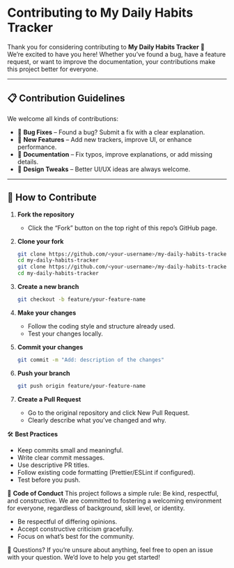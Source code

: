 # Contributing to My Daily Habits Tracker

Thank you for considering contributing to **My Daily Habits Tracker** 🌸  
We’re excited to have you here! Whether you’ve found a bug, have a feature request, or want to improve the documentation, your contributions make this project better for everyone.

---

## 📋 Contribution Guidelines

We welcome all kinds of contributions:

- 🐞 **Bug Fixes** – Found a bug? Submit a fix with a clear explanation.
- 🌟 **New Features** – Add new trackers, improve UI, or enhance performance.
- 📖 **Documentation** – Fix typos, improve explanations, or add missing details.
- 🎨 **Design Tweaks** – Better UI/UX ideas are always welcome.

---

## 🚀 How to Contribute

1. **Fork the repository**
   - Click the “Fork” button on the top right of this repo’s GitHub page.

2. **Clone your fork**
   ```bash
   git clone https://github.com/<your-username>/my-daily-habits-tracker.git
   cd my-daily-habits-tracker
   git clone https://github.com/<your-username>/my-daily-habits-tracker.git
   cd my-daily-habits-tracker
   ```
3. **Create a new branch**
   ```bash
   git checkout -b feature/your-feature-name
   ```
4. **Make your changes**
   -    Follow the coding style and structure already used.
   -    Test your changes locally.
5. **Commit your changes**
   ```bash
   git commit -m "Add: description of the changes"
   ```
6. **Push your branch**
   ```bash
   git push origin feature/your-feature-name
   ```
7. **Create a Pull Request**
   - Go to the original repository and click New Pull Request.
   - Clearly describe what you’ve changed and why.
  
🛠 **Best Practices** 
- Keep commits small and meaningful.
- Write clear commit messages.
- Use descriptive PR titles.
- Follow existing code formatting (Prettier/ESLint if configured).
- Test before you push.

🤝 **Code of Conduct**
This project follows a simple rule: Be kind, respectful, and constructive.
We are committed to fostering a welcoming environment for everyone, regardless of background, skill level, or identity.

- Be respectful of differing opinions.
- Accept constructive criticism gracefully.
- Focus on what’s best for the community.

💌 Questions?
If you’re unsure about anything, feel free to open an issue with your question. We’d love to help you get started!

